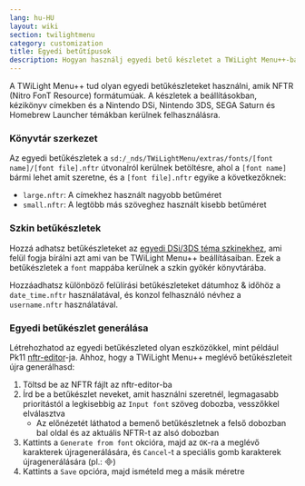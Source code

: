 ```yaml
---
lang: hu-HU
layout: wiki
section: twilightmenu
category: customization
title: Egyedi betűtípusok
description: Hogyan használj egyedi betű készletet a TWiLight Menu++-ban
---
```


A TWiLight Menu++ tud olyan egyedi betűkészleteket használni, amik NFTR (Nitro FonT Resource) formátumúak. A készletek a beállításokban, kézikönyv címekben és a Nintendo DSi, Nintendo 3DS, SEGA Saturn és Homebrew Launcher témákban kerülnek felhasználásra.

### Könyvtár szerkezet
Az egyedi betűkészletek a `sd:/_nds/TWiLightMenu/extras/fonts/[font name]/[font file].nftr` útvonalról kerülnek betöltésre, ahol a `[font name]` bármi lehet amit szeretne, és a `[font file].nftr` egyike a következőknek:
- `large.nftr`: A címekhez használt nagyobb betűméret
- `small.nftr`: A legtöbb más szöveghez használt kisebb betűméret

### Szkin betűkészletek
Hozzá adhatsz betűkészleteket az [egyedi DSi/3DS téma szkinekhez](custom-dsi-3ds-skins), ami felül fogja bírálni azt ami van be TWiLight Menu++ beállításaiban. Ezek a betűkészletek a `font` mappába kerülnek a szkin gyökér könyvtárába.

Hozzáadhatsz különböző felülírási betűkészleteket dátumhoz & időhöz a `date_time.nftr` használatával, és konzol felhasználó névhez a `username.nftr` használatával.

### Egyedi betűkészlet generálása
Létrehozhatod az egyedi betűkészleted olyan eszközökkel, mint például Pk11 [nftr-editor](https://pk11.us/nftr-editor/)-ja. Ahhoz, hogy a TWiLight Menu++ meglévő betűkészleteit újra generálhasd:
1. Töltsd be az NFTR fájlt az nftr-editor-ba
1. Írd be a betűkészlet neveket, amit használni szeretnél, legmagasabb prioritástól a legkisebbig az `Input font` szöveg dobozba, vesszőkkel elválasztva
    - Az előnézetét láthatod a bemenő betűkészletnek a felső dobozban bal oldal és az aktuális NFTR-t az alsó dobozban
1. Kattints a `Generate from font` okcióra, majd az `OK`-ra a meglévő karakterek újragenerálására, és `Cancel`-t a speciális gomb karakterek újragenerálására (pl.: &#xE000;)
1. Kattints a `Save` opcióra, majd ismételd meg a másik méretre
